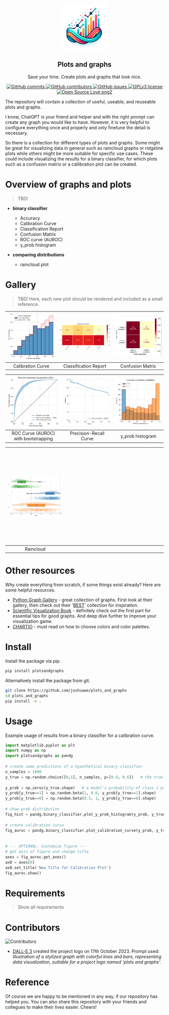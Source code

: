 <p align="center">
 <img width="150px" src="https://github.com/joshuawe/plots_and_graphs/blob/main/images/logo_plots_and_graphs.png?raw=true" align="center" alt="Plots and Graphs" />
 <h2 align="center">Plots and graphs</h2>
 <p align="center">Save your time. Create plots and graphs that look nice. </p>
</p>

<p align="center">
  <a href="https://GitHub.com/joshuawe/plots_and_graphs/commits">
    <img src="https://badgen.net/github/commits/joshuawe/plots_and_graphs" alt="GitHub commits">
  </a>
  <a href="https://GitHub.com/Naereen/badges/graphs/contributors/">
    <img src="https://img.shields.io/github/contributors/joshuawe/plots_and_graphs.svg" alt="GitHub contributors">
  </a>
  <a href="https://GitHub.com/joshuawe/plots_and_graphs/issues/">
    <img src="https://badgen.net/github/issues/joshuawe/plots_and_graphs/" alt="GitHub issues">
  </a>
  <a href="https://github.com/joshuawe/plots_and_graphs/blob/main/LICENSE">
    <img src="https://img.shields.io/badge/License-GPLv3-blue.svg" alt="GPLv3 license">
  </a>
  <a href="https://github.com/ellerbrock/open-source-badges/">
    <img src="https://badges.frapsoft.com/os/v2/open-source.png?v=103" alt="Open Source Love png2">
  </a>
</p>


The repository will contain a collection of useful, useable, and reuseable plots and graphs.

I know, ChatGPT is your friend and helper and with the right prompt can create any graph you would like to have. 
However, it is very helpful to configure everything once and properly and only finetune the detail is necessary.

So there is a collection for different types of plots and graphs. 
Some might be great for visualizing data in general such as raincloud graphs or ridgeline plots while others might be more suitable for specific use cases. 
These could include visualizing the results for a binary classifier, for which plots such as a confusion matrix or a callibration plot can be created.

# Overview of graphs and plots
>  TBD!

- **binary classifier**
    - Accuracy
    - Calibration Curve
    - Classification Report
    - Confusion Matrix
    - ROC curve (AUROC)
    - y_prob histogram


- **comparing distributions**
    - raincloud plot

# Gallery

> TBD! Here, each new plot should be rendered and included as a small reference.

| <img src="https://github.com/joshuawe/plots_and_graphs/blob/main/images/calibration_plot.png?raw=true" width="300" alt="Your Image"> | <img src="https://github.com/joshuawe/plots_and_graphs/blob/main/images/classification_report.png?raw=true" width="300" alt="Your Image"> | <img src="https://github.com/joshuawe/plots_and_graphs/blob/main/images/confusion_matrix.png?raw=true" width="300" alt="Your Image"> |
|:--------------------------------------------------:|:----------------------------------------------------------:|:-------------------------------------------------:|
|                    Calibration Curve               |                  Classification Report                     |                 Confusion Matrix                 |

| <img src="https://github.com/joshuawe/plots_and_graphs/blob/main/images/roc_curve_bootstrap.png?raw=true" width="300" alt="Your Image">        | <img src="https://github.com/joshuawe/plots_and_graphs/blob/main/images/pr_curve.png?raw=true" width="300" alt="Your Image">        | <img src="https://github.com/joshuawe/plots_and_graphs/blob/main/images/y_prob_histogram.png?raw=true" width="300" alt="Your Image">  |
|:--------------------------------------------------:|:----------------------------------------------------------:|:-------------------------------------------------:|
|                    ROC Curve (AUROC) with bootstrapping             |                 Precision-Recall Curve                          |                  y_prob histogram                                 |


| <img src="https://github.com/joshuawe/plots_and_graphs/blob/main/images/raincloud.png?raw=true" width="300" alt="Your Image">        |  <img src="data:image/gif;base64,R0lGODlhAQABAIAAAAAAAP///yH5BAEAAAAALAAAAAABAAEAAAIBRAA7" width="300" height="300" alt=""> | <img src="data:image/gif;base64,R0lGODlhAQABAIAAAAAAAP///yH5BAEAAAAALAAAAAABAAEAAAIBRAA7" width="300" height="300" alt=""> |
|:--------------------------------------------------:|:-------------------------------------------------:| :-------------------------------------------------:|
|                    Raincloud              |                                                | |



# Other resources

Why create everything from scratch, if some things exist already? Here are some helpful resources.

+ [Python Graph Gallery](https://python-graph-gallery.com) - great collection of graphs. First look at their gallery, then check out their '[BEST](https://python-graph-gallery.com/best-python-chart-examples/)' collection for inspiration.
+ [Scientific Visualization Book](https://github.com/rougier/scientific-visualization-book) - definitely check out the first part for essential tips for good graphs. And deep dive further to improve your visualization game.
+ [CHARTIO](https://chartio.com/learn/charts/how-to-choose-colors-data-visualization/) - must read on how to choose colors and color palettes.


# Install

Install the package via pip.
```bash
pip install plotsandgraphs
```

Alternatively install the package from git.
```bash
git clone https://github.com/joshuawe/plots_and_graphs
cd plots_and_graphs
pip install -e .
```

# Usage

Example usage of results from a binary classifier for a calibration curve.

```python
import matplotlib.pyplot as plt
import numpy as np
import plotsandgraphs as pandg

# create some predictions of a hypothetical binary classifier
n_samples = 1000
y_true = np.random.choice([0,1], n_samples, p=[0.4, 0.6])   # the true class labels 0 or 1, with class imbalance 40:60

y_prob = np.zeros(y_true.shape)   # a model's probability of class 1 predictions
y_prob[y_true==1] = np.random.beta(1, 0.6, y_prob[y_true==1].shape)
y_prob[y_true==0] = np.random.beta(0.5, 1, y_prob[y_true==0].shape)

# show prob distribution
fig_hist = pandg.binary_classifier.plot_y_prob_histogram(y_prob, y_true, save_fig_path=None)

# create calibration curve
fig_auroc = pandg.binary_classifier.plot_calibration_curve(y_prob, y_true, save_fig_path=None)


# --- OPTIONAL: Customize figure ---
# get axis of figure and change title
axes = fig_auroc.get_axes()
ax0 = axes[0]
ax0.set_title('New Title for Calibration Plot')
fig_auroc.show()
```

# Requirements
> Show all requirements


# Contributors

![Contributors](https://contrib.rocks/image?repo=joshuawe/plots_and_graphs)

+ [DALL-E 3](https://openai.com/dall-e-3) created the project logo on 17th October 2023. Prompt used: *Illustration of a stylized graph with colorful lines and bars, representing data visualization, suitable for a project logo named 'plots and graphs'.*


# Reference

Of course we are happy to be mentioned in any way, if our repository has helped you.
You can also share this repository with your friends and collegues to make their lives easier. Cheers!
